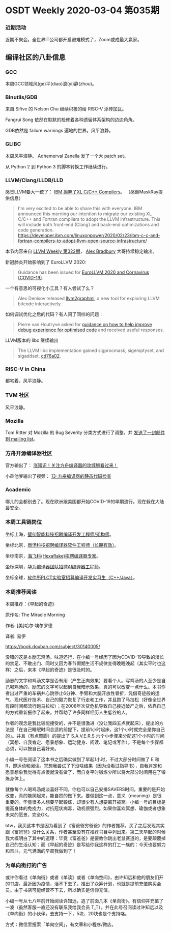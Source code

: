 # OSDT Weekly 2020-03-04 第035期

### 近期活动

近期不聚会。全世界IT公司都开启避难模式了，Zoom或成最大赢家。

## 编译社区的八卦信息

### GCC

本周GCC领域风(ge)平(diao)浪(yi)静(zhou)。

### Binutils/GDB

来自 Sifive 的 Nelson Chu 继续积极的给 RISC-V 添砖加瓦。

Fangrui Song 依然在默默的检修着各种遗留体系架构的边边角角。

GDB依然是 failure warnings 遍地的世界。风平浪静。

### GLIBC

本周风平浪静。 Adhemerval Zanella 发了一个大 patch set。

从 Python 2 到 Python 3 的脚本转换工作继续进行。

### LLVM/Clang/LLDB/LLD

感觉LLVM要大一统了：
[IBM 抛弃了XL C/C++ Compilers](https://lists.llvm.org/pipermail/llvm-dev/2020-February/139448.html)。
（感谢MaskRay提供信息）
> I'm very excited to be able to share this with everyone.
> IBM announced this morning our intention to migrate our existing XL C/C++ and Fortran compilers to adopt the LLVM infrastructure. This will include both front-end (Clang) and back-end optimizations and code generation.
> https://developer.ibm.com/linuxonpower/2020/02/23/ibm-c-c-and-fortran-compilers-to-adopt-llvm-open-source-infrastructure/

本节内容来自 [LLVM Weekly 第322期](http://llvmweekly.org/issue/322)，
[Alex Bradbury](https://www.linkedin.com/in/alex-bradbury/) 大哥持续稳定输出。

新冠肺炎开始影响到了 EuroLLVM 2020:
> Guidance has been issued for
[EuroLLVM 2020 and Cornavirus (COVID-19)](http://lists.llvm.org/pipermail/llvm-dev/2020-February/139517.html).

一个有意思的可视化小工具？有人尝试了么？
> Alex Denisov released [llvm2graphml](https://lowlevelbits.org/exploring-llvm-bitcode-interactively/),
a new tool for exploring LLVM bitcode interactively.

如何调试优化之后的代码？有人问了同样的问题：
> Pierre van Houtryve asked for
> [guidance on how to help improve debug experience for optimised code](http://lists.llvm.org/pipermail/llvm-dev/2020-February/139442.html) and received useful responses.

LLVM版本的 libc 继续输出
> The LLVM libc implementation gained sigprocmask, sigemptyset, and sigaddset.
[cd76a02](https://reviews.llvm.org/rGcd76a026399).


### RISC-V in China

都宅着，风平浪静。

### TVM 社区

风平浪静。

### Mozilla

Tom Ritter 对 Mozilla 的 Bug Severity 分类方式进行了调整，并 [发送了一封邮件到 mailing list](https://mail.mozilla.org/pipermail/firefox-dev/2020-March/007378.html)。

### 方舟开源编译器社区

官方输出了：
[涨知识！关注方舟编译器的攻城狮看过来！](https://mp.weixin.qq.com/s/ow9yt6xKDqsPcdtkNOWWiw)

小乖他爹输出了视频：
[13-方舟编译器的静态代码检查](https://www.bilibili.com/video/av92837763)

### Academic

哪儿的会都别去了。现在欧洲跟美国都开始COVID-19的早期流行。现在躲在大陆最安全。

### 本周工具链岗位

坐标上海，[壁仞智能科技招聘编译开发工程师/架构师](https://mp.weixin.qq.com/s/Gy6mBjGVyew7JiV6NZDZMA)。

坐标北京，[商汤科技招聘编译器软件工程师（长期有效）](https://mp.weixin.qq.com/s/rCccNDAPvivVgUw8pkrOLg)。

坐标南京，[海飞科(Hexaflake)招聘编译器专家](https://mp.weixin.qq.com/s/MnauRlovF7dNzYUe8gy1AQ)。

坐标深圳，[华为编译器团队招聘AI编译器工程师](https://mp.weixin.qq.com/s/Cn4Gn7r4od9z3PFobVyRXw)。

坐标全球，[软件所PLCT实验室招募编译开发实习生（C++/Java）](https://github.com/isrc-cas/PLCT-Weekly/blob/master/open-positions.md)。

### 本周推荐阅读

本周推荐：《早起的奇迹》

原作名: The Miracle Morning

作者: [美]哈尔·埃尔罗德

译者: 易伊

https://book.douban.com/subject/30140005/

没错的这是本励志鸡汤。味道还行，在小编一号经历了因为COVID-19导致的漫长的禁足、不敢出门、同时又因为春节假期生活不规律变得晚睡晚起（其实平时也这样）之后，来本《早起的奇迹》是很及时的。

励志的文字和鸡汤文学是否有用（产生正向效果）要看个人。写鸡汤的人至少是自己喝鸡汤的，励志的文字可以起到自我暗示效果，真的可以改变一点什么。本书作者出过严重的车祸并心跳停止6分钟、手臂和大腿开放性骨折，凭借奇迹般的运气、现代医疗技术、自己的毅力恢复了行走和工作，并且跑了马拉松（好像全世界有段时间都流行跑马拉松）；在2008年次贷危机导致自己接近破产之后，依靠自己的方式重新振作了起来，并帮助了许多同样经历人生低谷的人。

作者的观念是我比较能接受的，并不是很激进（没让我四五点就起床），提出的方法是「在自己睡眠时间合适的前提下，提前1小时起床，这1个小时就完全是你自己的」。并且（有点蹩脚）的提出了 S.A.V.E.R.S 六个小步骤来分配这1个小时的时间（冥想、自我肯定、愿景想象、运动健身、阅读、笔记或写作）。不是每个步骤都必须，可以按自己喜好来。

小编一号在阅读了这本书之后确实做到了早起1小时，不过大部分时间做了 E 和 R，即运动和阅读。冥想我尝试了下没啥结果（因为没看过指导书），自我肯定和愿景想象我觉得有点傻就没有做了，而自身平时锻炼少所以将大部分时间用在了锻炼身体上。

就像每个人喝鸡汤咸淡喜好不同，你也可以自己安排SAVERS时间。重要的是开始改变，真的能爬起来，能自然的做下来。要做到这一点，意义（meaning）是很重要的。毕竟很多人想要早起锻炼，却很少有人想要离开被窝。小编一号的目标是提高身体的免疫力，对抗冠状病毒，动机很强烈。如果你喜欢冥想、瑜伽或者想象未来的愿景，完全OK。

btw，我买这本书是因为看到了《富爸爸穷爸爸》的作者推荐。买了之后发现其实跟《富爸爸》没什么关系，作者甚至没有在推荐书目中列出来。第二天早起的时候我大概明白了其中的道理：毕竟《富爸爸》是要教你跳出老鼠赛道的，是要颠覆掉自己的生活认知；而《早起的奇迹》是写给你我这样的打工一族的：今天也要努力和奋斗，元气满满的早晨我做到了！

### 为单向街打的广告

或许你看过《单向街》或者《单读》或者《单向空间》，由许知远和他的朋友们开的书店。最近因为疫情，活不下去了。推出了众筹计划，也就是提前充值购买会员。由于书店可能经营不下去，所以确实是信仰充值。

小编一号从七八年前开始阅读许知远，追了前面几本《单向街》。有信仰并充值了一波（虽然客服一直还没有联系我给我会员 T_T）。并在此号召阅读过许知远以及《单向街》的小伙伴，去支持一下，5块、20块也是个支持咯。

方式：微信里搜索「单向空间」，有文章和小程序/微店。
